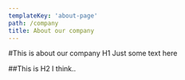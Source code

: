 ```yaml
---
templateKey: 'about-page'
path: /company
title: About our company
---
```


#This is about our company H1
Just some text here

##This is H2
I think..